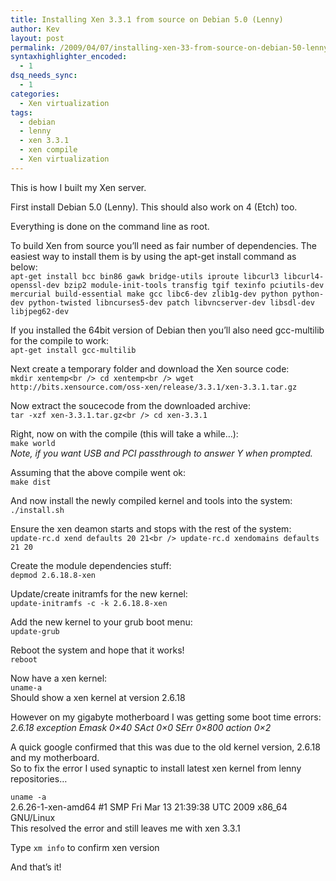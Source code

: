 ```yaml
---
title: Installing Xen 3.3.1 from source on Debian 5.0 (Lenny)
author: Kev
layout: post
permalink: /2009/04/07/installing-xen-33-from-source-on-debian-50-lenny/
syntaxhighlighter_encoded:
  - 1
dsq_needs_sync:
  - 1
categories:
  - Xen virtualization
tags:
  - debian
  - lenny
  - xen 3.3.1
  - xen compile
  - Xen virtualization
---
```

This is how I built my Xen server.

First install Debian 5.0 (Lenny). This should also work on 4 (Etch) too.

Everything is done on the command line as root.

To build Xen from source you&#8217;ll need as fair number of dependencies. The easiest way to install them is by using the apt-get install command as below:  
`apt-get install bcc bin86 gawk bridge-utils iproute libcurl3 libcurl4-openssl-dev bzip2 module-init-tools transfig tgif texinfo pciutils-dev mercurial build-essential make gcc libc6-dev zlib1g-dev python python-dev python-twisted libncurses5-dev patch libvncserver-dev libsdl-dev libjpeg62-dev`

If you installed the 64bit version of Debian then you&#8217;ll also need gcc-multilib for the compile to work:  
`apt-get install gcc-multilib`  
<!--more-->

  
Next create a temporary folder and download the Xen source code:  
`mkdir xentemp<br />
cd xentemp<br />
wget http://bits.xensource.com/oss-xen/release/3.3.1/xen-3.3.1.tar.gz`

Now extract the soucecode from the downloaded archive:  
`tar -xzf xen-3.3.1.tar.gz<br />
cd xen-3.3.1`

Right, now on with the compile (this will take a while&#8230;):  
`make world`  
*Note, if you want USB and PCI passthrough to answer Y when prompted.*

Assuming that the above compile went ok:  
`make dist`

And now install the newly compiled kernel and tools into the system:  
`./install.sh`

Ensure the xen deamon starts and stops with the rest of the system:  
`update-rc.d xend defaults 20 21<br />
update-rc.d xendomains defaults 21 20`

Create the module dependencies stuff:  
`depmod 2.6.18.8-xen`

Update/create initramfs for the new kernel:  
`update-initramfs -c -k 2.6.18.8-xen `

Add the new kernel to your grub boot menu:  
`update-grub`

Reboot the system and hope that it works!  
`reboot`

Now have a xen kernel:  
`uname-a`  
Should show a xen kernel at version 2.6.18

However on my gigabyte motherboard I was getting some boot time errors:  
*2.6.18 exception Emask 0&#215;40 SAct 0&#215;0 SErr 0&#215;800 action 0&#215;2*

A quick google confirmed that this was due to the old kernel version, 2.6.18 and my motherboard.  
So to fix the error I used synaptic to install latest xen kernel from lenny repositories&#8230;

`uname -a`  
2.6.26-1-xen-amd64 #1 SMP Fri Mar 13 21:39:38 UTC 2009 x86_64 GNU/Linux  
This resolved the error and still leaves me with xen 3.3.1

Type `xm info` to confirm xen version

And that&#8217;s it!